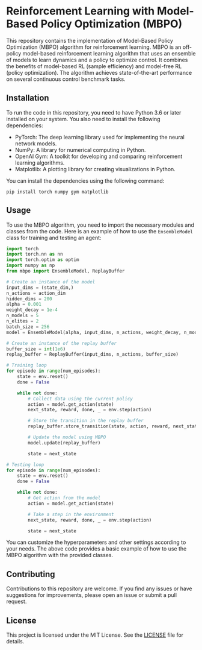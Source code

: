 # Reinforcement Learning with Model-Based Policy Optimization (MBPO)

This repository contains the implementation of Model-Based Policy Optimization (MBPO) algorithm for reinforcement learning. MBPO is an off-policy model-based reinforcement learning algorithm that uses an ensemble of models to learn dynamics and a policy to optimize control. It combines the benefits of model-based RL (sample efficiency) and model-free RL (policy optimization). The algorithm achieves state-of-the-art performance on several continuous control benchmark tasks.

## Installation

To run the code in this repository, you need to have Python 3.6 or later installed on your system. You also need to install the following dependencies:

- PyTorch: The deep learning library used for implementing the neural network models.
- NumPy: A library for numerical computing in Python.
- OpenAI Gym: A toolkit for developing and comparing reinforcement learning algorithms.
- Matplotlib: A plotting library for creating visualizations in Python.

You can install the dependencies using the following command:

```
pip install torch numpy gym matplotlib
```

## Usage

To use the MBPO algorithm, you need to import the necessary modules and classes from the code. Here is an example of how to use the `EnsembleModel` class for training and testing an agent:

```python
import torch
import torch.nn as nn
import torch.optim as optim
import numpy as np
from mbpo import EnsembleModel, ReplayBuffer

# Create an instance of the model
input_dims = (state_dim,)
n_actions = action_dim
hidden_dims = 200
alpha = 0.001
weight_decay = 1e-4
n_models = 5
n_elites = 2
batch_size = 256
model = EnsembleModel(alpha, input_dims, n_actions, weight_decay, n_models, n_elites, hidden_dims, batch_size)

# Create an instance of the replay buffer
buffer_size = int(1e6)
replay_buffer = ReplayBuffer(input_dims, n_actions, buffer_size)

# Training loop
for episode in range(num_episodes):
    state = env.reset()
    done = False

    while not done:
        # Collect data using the current policy
        action = model.get_action(state)
        next_state, reward, done, _ = env.step(action)

        # Store the transition in the replay buffer
        replay_buffer.store_transition(state, action, reward, next_state, done)

        # Update the model using MBPO
        model.update(replay_buffer)

        state = next_state

# Testing loop
for episode in range(num_episodes):
    state = env.reset()
    done = False

    while not done:
        # Get action from the model
        action = model.get_action(state)

        # Take a step in the environment
        next_state, reward, done, _ = env.step(action)

        state = next_state
```

You can customize the hyperparameters and other settings according to your needs. The above code provides a basic example of how to use the MBPO algorithm with the provided classes.

## Contributing

Contributions to this repository are welcome. If you find any issues or have suggestions for improvements, please open an issue or submit a pull request.

## License

This project is licensed under the MIT License. See the [LICENSE](LICENSE) file for details.
